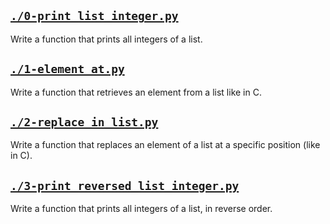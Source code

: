 
## [`./0-print_list_integer.py`](./0-print_list_integer.py)
Write a function that prints all integers of a list.

## [`./1-element_at.py`](./1-element_at.py)
Write a function that retrieves an element from a list like in C.

## [`./2-replace_in_list.py`](./2-replace_in_list.py)
Write a function that replaces an element of a list at a specific position (like in C).

## [`./3-print_reversed_list_integer.py`](./3-print_reversed_list_integer.py)
Write a function that prints all integers of a list, in reverse order.
